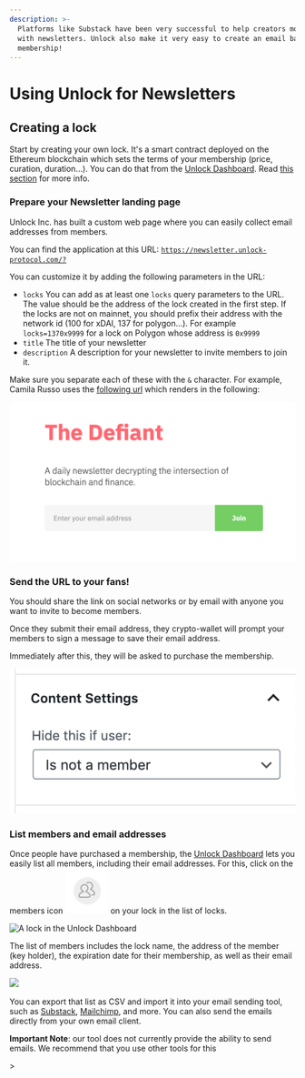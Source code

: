 ```yaml
---
description: >-
  Platforms like Substack have been very successful to help creators monetize
  with newsletters. Unlock also make it very easy to create an email based
  membership!
---
```


# Using Unlock for Newsletters

## Creating a lock

Start by creating your own lock. It's a smart contract deployed on the Ethereum blockchain which sets the terms of your membership \(price, curation, duration...\). You can do that from the [Unlock Dashboard](https://app.unlock-protocol.com/dashboard). Read [this section](https://docs.unlock-protocol.com/#create-a-lock) for more info.

### Prepare your Newsletter landing page

Unlock Inc. has built a custom web page where you can easily collect email addresses from members.

You can find the application at this URL: [`https://newsletter.unlock-protocol.com/?`](https://newsletter.unlock-protocol.com/)

You can customize it by adding the following parameters in the URL:

* `locks` You can add as at least one `locks` query parameters to the URL. The value should be the address of the lock created in the first step. If the locks are not on mainnet, you should prefix their address with the network id \(100 for xDAI, 137 for polygon...\). For example `locks=1370x9999` for a lock on Polygon whose address is `0x9999`
* `title` The title of your newsletter
* `description` A description for your newsletter to  invite members to join it.

Make sure you separate each of these with the `&` character. For example, Camila Russo uses the [following url](https://newsletter.unlock-protocol.com/?title=The%20Defiant&description=A%20daily%20newsletter%20decrypting%20the%20intersection%20of%20blockchain%20and%20finance.&locks=10x43154Efc9cb33c80833C0dEc1E15bb9CfC1275e5&locks=10xFA7001A0310B5E69B7b95B72aeBaA66C72E084bf) which renders in the following:

![Example of landing page for a Newsletter \(title and description are set from the URL query parameters\)](../../.gitbook/assets/image%20%2811%29%20%282%29%20%282%29%20%282%29%20%282%29%20%282%29%20%282%29%20%282%29.png)

### Send the URL to your fans!

You should share the link on social networks or by email with anyone you want to invite to become members.

Once they submit their email address, they crypto-wallet will prompt your members to sign a message to save their email address.

Immediately after this, they will be asked to purchase the membership.

![The checkout interface to purchase a membership and join your newsletter \(the price and name are based on your own lock...\)](../../.gitbook/assets/image%20%2814%29%20%282%29%20%282%29%20%282%29%20%282%29%20%282%29%20%282%29%20%282%29%20%282%29%20%281%29.png)

### List members and email addresses

Once people have purchased a membership, the [Unlock Dashboard](https://app.unlock-protocol.com/dashboard/) lets you easily list all members, including their email addresses. For this, click on the members icon ![](../../.gitbook/assets/members%20%282%29%20%282%29%20%282%29%20%282%29%20%282%29%20%282%29.png) on your lock in the list of locks.

![A lock in the Unlock Dashboard](../../.gitbook/assets/image%20%2815%29.png)

The list of members includes the lock name, the address of the member \(key holder\), the expiration date for their membership, as well as their email address.

![](../../.gitbook/assets/newsletter-members.png)

You can export that list as CSV and import it into your email sending tool, such as [Substack](https://substack.com/), [Mailchimp](https://mailchimp.com/), and more. You can also send the emails directly from your own email client.

**Important Note**: our tool does not currently provide the ability to send emails. We recommend that you use other tools for this

&gt;

